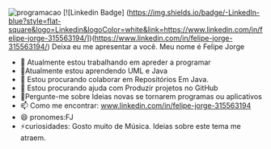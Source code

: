![programacao](https://user-images.githubusercontent.com/90123100/132129346-95b51197-e897-48ea-9c67-bdab57c96295.png)
[![Linkedin Badge] (https://img.shields.io/badge/-LinkedIn-blue?style=flat-square&logo=Linkedin&logoColor=white&link=https://www.linkedin.com/in/felipe-jorge-315563194/])(https://www.linkedin.com/in/felipe-jorge-315563194/)
Deixa eu me apresentar a você.
Meu nome é Felipe Jorge
- 🔭 Atualmente estou trabalhando em apreder a programar
- 🌱Atualmente estou aprendendo UML e Java
- 👯 Estou procurando colaborar em Repositórios Em Java.
- 🤔 Estou procurando ajuda com Produzir projetos no GitHub
- 💬Pergunte-me sobre Ideias novas se tornarem programas ou aplicativos
- 📫 Como me encontrar: www.linkedin.com/in/felipe-jorge-315563194
- 😄 pronomes:FJ
- ⚡curiosidades: Gosto muito de Música. Ideias sobre este tema me atraem.


